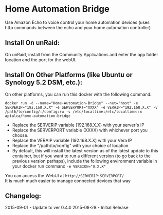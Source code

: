 # Home Automation Bridge

Use Amazon Echo to voice control your home automation devices (uses http commands between the echo and your home automation controller)

## Install On unRaid:

On unRaid, install from the Community Applications and enter the app folder location and the port for the webUI.


## Install On Other Platforms (like Ubuntu or Synology 5.2 DSM, etc.):

On other platforms, you can run this docker with the following command:

```docker run -d --name="Home-Automation-Bridge" --net="host" -e SERVERIP="192.168.X.X" -e SERVERPORT="XXXX" -e VERAIP="192.168.X.X" -v /path/to/config/:/config:rw -v /etc/localtime:/etc/localtime:ro aptalca/home-automation-bridge```

- Replace the SERVERIP variable (192.168.X.X) with your server's IP
- Replace the SERVERPORT variable (XXXX) with whichever port you choose.
- Replace the VERAIP variable (192.168.X.X) with your Vera IP
- Replace the "/path/to/config" with your choice of location
- By default, this will install the latest version as of the latest update to this container, but if you want to run a different version (to go back to the previous version perhaps), include the following environment variable in your docker run command `-e VERSION="0.X.X"`
  
You can access the WebUI at `http://SERVERIP:SERVERPORT/`  
It is much much easier to manage connected devices that way
  
## Changelog:  
2015-09-01 - Update to ver 0.4.0
2015-08-28 - Initial Release
